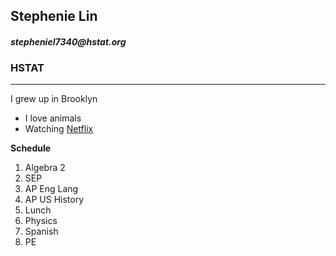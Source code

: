 ## **Stephenie Lin**

#### **_stepheniel7340@hstat.org_**

### **HSTAT**
____
I grew up in Brooklyn
* I love animals
* Watching [Netflix](https://www.netflix.com/)

**Schedule**
1. Algebra 2
2. SEP
3. AP Eng Lang
4. AP US History
5. Lunch
6. Physics
7. Spanish
8. PE


